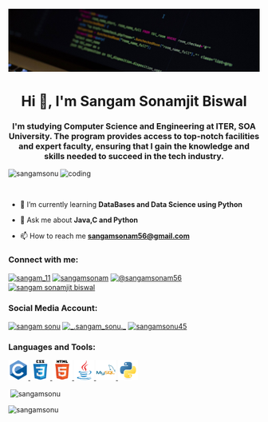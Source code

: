 ![logo](https://github.com/Sangamsonu/Sangamsonu/blob/main/Room-Name-Full.jpg)
<h1 align="center">Hi 👋, I'm Sangam Sonamjit Biswal</h1>
<h3 align="center">I'm studying Computer Science and Engineering at ITER, SOA University. The program provides access to top-notch facilities and expert faculty, ensuring that I gain the knowledge and skills needed to succeed in the tech industry.</h3>

<img align="right" alt="coding" width="400" src="https://camo.githubusercontent.com/40165a147c3dcea0fa1db780bb533fc5f98546ccfb9d5d05ddb2f429277f5348/68747470733a2f2f616e616c7974696373696e6469616d61672e636f6d2f77702d636f6e74656e742f75706c6f6164732f323031382f31322f646576656c6f7065722d6472696262626c652e676966">

<p align="left"> <img src="https://komarev.com/ghpvc/?username=sangamsonu&label=Profile%20views&color=0e75b6&style=flat" alt="sangamsonu" /> </p>

<p align="left"> <a href="https://twitter.com/" target="blank"><img src="https://img.shields.io/twitter/follow/?logo=twitter&style=for-the-badge" alt="" /></a> </p>

- 🌱 I’m currently learning  **DataBases and Data Science using Python**

- 💬 Ask me about  **Java,C and Python**

- 📫 How to reach me  **sangamsonam56@gmail.com**

<h3 align="left">Connect with me:</h3>
<p align="left">
<a href="https://www.leetcode.com/sangam_11" target="blank"><img align="center" src="https://raw.githubusercontent.com/rahuldkjain/github-profile-readme-generator/master/src/images/icons/Social/leet-code.svg" alt="sangam_11" height="30" width="40" /></a>
<a href="https://auth.geeksforgeeks.org/user/sangamsonam" target="blank"><img align="center" src="https://raw.githubusercontent.com/rahuldkjain/github-profile-readme-generator/master/src/images/icons/Social/geeks-for-geeks.svg" alt="sangamsonam" height="30" width="40" /></a>
<a href="https://www.hackerrank.com/sangamsonam56?hr_r=1" target="blank"><img align="center" src="https://raw.githubusercontent.com/rahuldkjain/github-profile-readme-generator/master/src/images/icons/Social/hackerrank.svg" alt="@sangamsonam56" height="30" width="40" /></a>
<a href="https://www.linkedin.com/in/sangam-sonamjit-biswal-731605248/" target="blank"><img align="center" src="https://raw.githubusercontent.com/rahuldkjain/github-profile-readme-generator/master/src/images/icons/Social/linked-in-alt.svg" alt="sangam sonamjit biswal" height="30" width="40" /></a> 
  
</p>

<h3 align="left">Social Media Account:</h3>
<p align="left">
<a href="https://www.facebook.com/sangamsonamjit/" target="blank"><img align="center" src="https://raw.githubusercontent.com/rahuldkjain/github-profile-readme-generator/master/src/images/icons/Social/facebook.svg" alt="sangam sonu" height="30" width="40" /></a>
<a href="https://instagram.com/_.sangam_sonu._" target="blank"><img align="center" src="https://raw.githubusercontent.com/rahuldkjain/github-profile-readme-generator/master/src/images/icons/Social/instagram.svg" alt="_.sangam_sonu._" height="30" width="40" /></a>
<a href="https://twitter.com/sangamsonu45" target="blank"><img align="center" src="https://raw.githubusercontent.com/rahuldkjain/github-profile-readme-generator/master/src/images/icons/Social/twitter.svg" alt="sangamsonu45" height="30" width="40" /></a>
</p>

<h3 align="left">Languages and Tools:</h3>
<p align="left"> <a href="https://www.cprogramming.com/" target="_blank" rel="noreferrer"> <img src="https://raw.githubusercontent.com/devicons/devicon/master/icons/c/c-original.svg" alt="c" width="40" height="40"/> </a> <a href="https://www.w3schools.com/css/" target="_blank" rel="noreferrer"> <img src="https://raw.githubusercontent.com/devicons/devicon/master/icons/css3/css3-original-wordmark.svg" alt="css3" width="40" height="40"/> </a> <a href="https://www.w3.org/html/" target="_blank" rel="noreferrer"> <img src="https://raw.githubusercontent.com/devicons/devicon/master/icons/html5/html5-original-wordmark.svg" alt="html5" width="40" height="40"/> </a> <a href="https://www.java.com" target="_blank" rel="noreferrer"> <img src="https://raw.githubusercontent.com/devicons/devicon/master/icons/java/java-original.svg" alt="java" width="40" height="40"/> </a> <a href="https://www.mysql.com/" target="_blank" rel="noreferrer"> <img src="https://raw.githubusercontent.com/devicons/devicon/master/icons/mysql/mysql-original-wordmark.svg" alt="mysql" width="40" height="40"/> </a> <a href="https://www.python.org" target="_blank" rel="noreferrer"> <img src="https://raw.githubusercontent.com/devicons/devicon/master/icons/python/python-original.svg" alt="python" width="40" height="40"/> </a>  </p>

<p>&nbsp;<img align="center" src="https://github-readme-stats.vercel.app/api?username=sangamsonu&show_icons=true&locale=en" alt="sangamsonu" /></p>

<p><img align="center" src="https://github-readme-streak-stats.herokuapp.com/?user=sangamsonu&" alt="sangamsonu" /></p>
